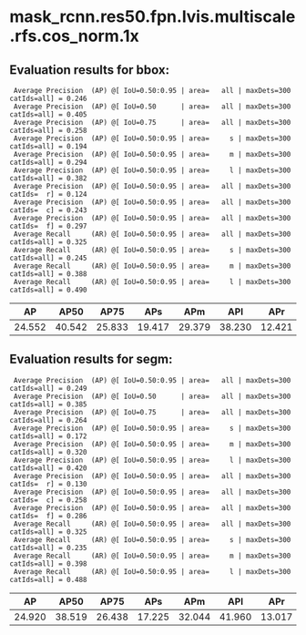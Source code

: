 # mask_rcnn.res50.fpn.lvis.multiscale.rfs.cos_norm.1x  

## Evaluation results for bbox:  

```  
 Average Precision  (AP) @[ IoU=0.50:0.95 | area=   all | maxDets=300 catIds=all] = 0.246
 Average Precision  (AP) @[ IoU=0.50      | area=   all | maxDets=300 catIds=all] = 0.405
 Average Precision  (AP) @[ IoU=0.75      | area=   all | maxDets=300 catIds=all] = 0.258
 Average Precision  (AP) @[ IoU=0.50:0.95 | area=     s | maxDets=300 catIds=all] = 0.194
 Average Precision  (AP) @[ IoU=0.50:0.95 | area=     m | maxDets=300 catIds=all] = 0.294
 Average Precision  (AP) @[ IoU=0.50:0.95 | area=     l | maxDets=300 catIds=all] = 0.382
 Average Precision  (AP) @[ IoU=0.50:0.95 | area=   all | maxDets=300 catIds=  r] = 0.124
 Average Precision  (AP) @[ IoU=0.50:0.95 | area=   all | maxDets=300 catIds=  c] = 0.243
 Average Precision  (AP) @[ IoU=0.50:0.95 | area=   all | maxDets=300 catIds=  f] = 0.297
 Average Recall     (AR) @[ IoU=0.50:0.95 | area=   all | maxDets=300 catIds=all] = 0.325
 Average Recall     (AR) @[ IoU=0.50:0.95 | area=     s | maxDets=300 catIds=all] = 0.245
 Average Recall     (AR) @[ IoU=0.50:0.95 | area=     m | maxDets=300 catIds=all] = 0.388
 Average Recall     (AR) @[ IoU=0.50:0.95 | area=     l | maxDets=300 catIds=all] = 0.490
```  
|   AP   |  AP50  |  AP75  |  APs   |  APm   |  APl   |  APr   |  APc   |  APf   |  
|:------:|:------:|:------:|:------:|:------:|:------:|:------:|:------:|:------:|  
| 24.552 | 40.542 | 25.833 | 19.417 | 29.379 | 38.230 | 12.421 | 24.332 | 29.671 |


## Evaluation results for segm:  

```  
 Average Precision  (AP) @[ IoU=0.50:0.95 | area=   all | maxDets=300 catIds=all] = 0.249
 Average Precision  (AP) @[ IoU=0.50      | area=   all | maxDets=300 catIds=all] = 0.385
 Average Precision  (AP) @[ IoU=0.75      | area=   all | maxDets=300 catIds=all] = 0.264
 Average Precision  (AP) @[ IoU=0.50:0.95 | area=     s | maxDets=300 catIds=all] = 0.172
 Average Precision  (AP) @[ IoU=0.50:0.95 | area=     m | maxDets=300 catIds=all] = 0.320
 Average Precision  (AP) @[ IoU=0.50:0.95 | area=     l | maxDets=300 catIds=all] = 0.420
 Average Precision  (AP) @[ IoU=0.50:0.95 | area=   all | maxDets=300 catIds=  r] = 0.130
 Average Precision  (AP) @[ IoU=0.50:0.95 | area=   all | maxDets=300 catIds=  c] = 0.258
 Average Precision  (AP) @[ IoU=0.50:0.95 | area=   all | maxDets=300 catIds=  f] = 0.286
 Average Recall     (AR) @[ IoU=0.50:0.95 | area=   all | maxDets=300 catIds=all] = 0.325
 Average Recall     (AR) @[ IoU=0.50:0.95 | area=     s | maxDets=300 catIds=all] = 0.235
 Average Recall     (AR) @[ IoU=0.50:0.95 | area=     m | maxDets=300 catIds=all] = 0.398
 Average Recall     (AR) @[ IoU=0.50:0.95 | area=     l | maxDets=300 catIds=all] = 0.488
```  
|   AP   |  AP50  |  AP75  |  APs   |  APm   |  APl   |  APr   |  APc   |  APf   |  
|:------:|:------:|:------:|:------:|:------:|:------:|:------:|:------:|:------:|  
| 24.920 | 38.519 | 26.438 | 17.225 | 32.044 | 41.960 | 13.017 | 25.795 | 28.578 |
